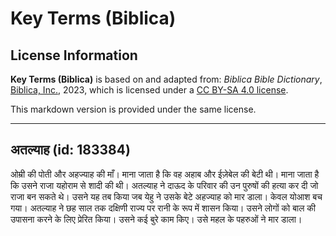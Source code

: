 # Key Terms (Biblica)

## License Information

**Key Terms (Biblica)** is based on and adapted from: _Biblica Bible Dictionary_, [Biblica, Inc.](https://www.biblica.com/), 2023, which is licensed under a [CC BY-SA 4.0 license](https://creativecommons.org/licenses/by-sa/4.0/legalcode.en).

This markdown version is provided under the same license.



--------------------------------

## अतल्याह (id: 183384)

ओम्री की पोती और अहज्याह की माँ। माना जाता है कि वह अहाब और ईज़ेबेल की बेटी थी। माना जाता है कि उसने राजा यहोराम से शादी की थी। अतल्याह ने दाऊद के परिवार की उन पुरुषों की हत्या कर दी जो राजा बन सकते थे। उसने यह तब किया जब येहु ने उसके बेटे अहज्याह को मार डाला। केवल योआश बच गया। अतल्याह ने छह साल तक दक्षिणी राज्य पर रानी के रूप में शासन किया। उसने लोगों को बाल की उपासना करने के लिए प्रेरित किया। उसने कई बुरे काम किए। उसे महल के पहरुओं ने मार डाला।


